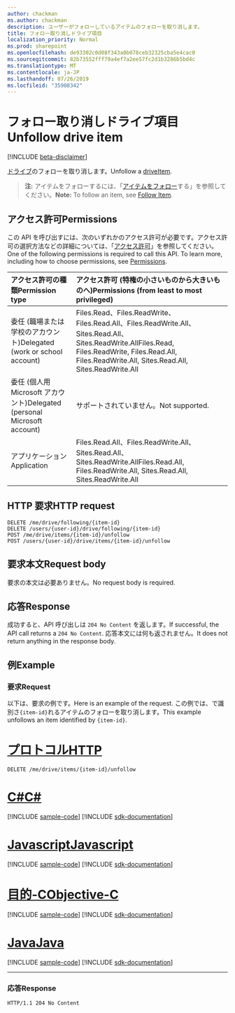 ```yaml
---
author: chackman
ms.author: chackman
description: ユーザーがフォローしているアイテムのフォローを取り消します。
title: フォロー取り消しドライブ項目
localization_priority: Normal
ms.prod: sharepoint
ms.openlocfilehash: de93302c0d08f343a0b078ceb32325cba5e4cac0
ms.sourcegitcommit: 82b73552fff79a4ef7a2ee57fc2d1b3286b5bd4c
ms.translationtype: MT
ms.contentlocale: ja-JP
ms.lasthandoff: 07/26/2019
ms.locfileid: "35908342"
---
```

# <a name="unfollow-drive-item"></a><span data-ttu-id="397dd-103">フォロー取り消しドライブ項目</span><span class="sxs-lookup"><span data-stu-id="397dd-103">Unfollow drive item</span></span>

[!INCLUDE [beta-disclaimer](../../includes/beta-disclaimer.md)]

<span data-ttu-id="397dd-104">[ドライブ](../resources/driveitem.md)のフォローを取り消します。</span><span class="sxs-lookup"><span data-stu-id="397dd-104">Unfollow a [driveItem](../resources/driveitem.md).</span></span>

><span data-ttu-id="397dd-105">**注:** アイテムをフォローするには、「[アイテムをフォロー](driveitem-follow.md)する」を参照してください。</span><span class="sxs-lookup"><span data-stu-id="397dd-105">**Note:** To follow an item, see [Follow Item](driveitem-follow.md).</span></span>

## <a name="permissions"></a><span data-ttu-id="397dd-106">アクセス許可</span><span class="sxs-lookup"><span data-stu-id="397dd-106">Permissions</span></span>

<span data-ttu-id="397dd-p101">この API を呼び出すには、次のいずれかのアクセス許可が必要です。アクセス許可の選択方法などの詳細については、「[アクセス許可](/graph/permissions-reference)」を参照してください。</span><span class="sxs-lookup"><span data-stu-id="397dd-p101">One of the following permissions is required to call this API. To learn more, including how to choose permissions, see [Permissions](/graph/permissions-reference).</span></span>

|<span data-ttu-id="397dd-109">アクセス許可の種類</span><span class="sxs-lookup"><span data-stu-id="397dd-109">Permission type</span></span>      | <span data-ttu-id="397dd-110">アクセス許可 (特権の小さいものから大きいものへ)</span><span class="sxs-lookup"><span data-stu-id="397dd-110">Permissions (from least to most privileged)</span></span>              |
|:--------------------|:---------------------------------------------------------|
|<span data-ttu-id="397dd-111">委任 (職場または学校のアカウント)</span><span class="sxs-lookup"><span data-stu-id="397dd-111">Delegated (work or school account)</span></span> | <span data-ttu-id="397dd-112">Files.Read、Files.ReadWrite、Files.Read.All、Files.ReadWrite.All、Sites.Read.All、Sites.ReadWrite.All</span><span class="sxs-lookup"><span data-stu-id="397dd-112">Files.Read, Files.ReadWrite, Files.Read.All, Files.ReadWrite.All, Sites.Read.All, Sites.ReadWrite.All</span></span>    |
|<span data-ttu-id="397dd-113">委任 (個人用 Microsoft アカウント)</span><span class="sxs-lookup"><span data-stu-id="397dd-113">Delegated (personal Microsoft account)</span></span> | <span data-ttu-id="397dd-114">サポートされていません。</span><span class="sxs-lookup"><span data-stu-id="397dd-114">Not supported.</span></span>    |
|<span data-ttu-id="397dd-115">アプリケーション</span><span class="sxs-lookup"><span data-stu-id="397dd-115">Application</span></span> | <span data-ttu-id="397dd-116">Files.Read.All、Files.ReadWrite.All、Sites.Read.All、Sites.ReadWrite.All</span><span class="sxs-lookup"><span data-stu-id="397dd-116">Files.Read.All, Files.ReadWrite.All, Sites.Read.All, Sites.ReadWrite.All</span></span> |

## <a name="http-request"></a><span data-ttu-id="397dd-117">HTTP 要求</span><span class="sxs-lookup"><span data-stu-id="397dd-117">HTTP request</span></span>

<!-- { "blockType": "ignored" } -->

```http
DELETE /me/drive/following/{item-id}
DELETE /users/{user-id}/drive/following/{item-id}
POST /me/drive/items/{item-id}/unfollow
POST /users/{user-id}/drive/items/{item-id}/unfollow
```

## <a name="request-body"></a><span data-ttu-id="397dd-118">要求本文</span><span class="sxs-lookup"><span data-stu-id="397dd-118">Request body</span></span>

<span data-ttu-id="397dd-119">要求の本文は必要ありません。</span><span class="sxs-lookup"><span data-stu-id="397dd-119">No request body is required.</span></span>

## <a name="response"></a><span data-ttu-id="397dd-120">応答</span><span class="sxs-lookup"><span data-stu-id="397dd-120">Response</span></span>

<span data-ttu-id="397dd-121">成功すると、API 呼び出しは `204 No Content` を返します。</span><span class="sxs-lookup"><span data-stu-id="397dd-121">If successful, the API call returns a `204 No Content`.</span></span> <span data-ttu-id="397dd-122">応答本文には何も返されません。</span><span class="sxs-lookup"><span data-stu-id="397dd-122">It does not return anything in the response body.</span></span>

## <a name="example"></a><span data-ttu-id="397dd-123">例</span><span class="sxs-lookup"><span data-stu-id="397dd-123">Example</span></span>
### <a name="request"></a><span data-ttu-id="397dd-124">要求</span><span class="sxs-lookup"><span data-stu-id="397dd-124">Request</span></span>
<span data-ttu-id="397dd-125">以下は、要求の例です。</span><span class="sxs-lookup"><span data-stu-id="397dd-125">Here is an example of the request.</span></span>
<span data-ttu-id="397dd-126">この例では、で識別さ`{item-id}`れるアイテムのフォローを取り消します。</span><span class="sxs-lookup"><span data-stu-id="397dd-126">This example unfollows an item identified by `{item-id}`.</span></span>


# <a name="httptabhttp"></a>[<span data-ttu-id="397dd-127">プロトコル</span><span class="sxs-lookup"><span data-stu-id="397dd-127">HTTP</span></span>](#tab/http)
<!-- { "blockType": "request", "name": "unfollow-item", "scopes": "files.read" } -->

```http
DELETE /me/drive/items/{item-id}/unfollow
```
# <a name="ctabcsharp"></a>[<span data-ttu-id="397dd-128">C#</span><span class="sxs-lookup"><span data-stu-id="397dd-128">C#</span></span>](#tab/csharp)
[!INCLUDE [sample-code](../includes/snippets/csharp/unfollow-item-csharp-snippets.md)]
[!INCLUDE [sdk-documentation](../includes/snippets/snippets-sdk-documentation-link.md)]

# <a name="javascripttabjavascript"></a>[<span data-ttu-id="397dd-129">Javascript</span><span class="sxs-lookup"><span data-stu-id="397dd-129">Javascript</span></span>](#tab/javascript)
[!INCLUDE [sample-code](../includes/snippets/javascript/unfollow-item-javascript-snippets.md)]
[!INCLUDE [sdk-documentation](../includes/snippets/snippets-sdk-documentation-link.md)]

# <a name="objective-ctabobjc"></a>[<span data-ttu-id="397dd-130">目的-C</span><span class="sxs-lookup"><span data-stu-id="397dd-130">Objective-C</span></span>](#tab/objc)
[!INCLUDE [sample-code](../includes/snippets/objc/unfollow-item-objc-snippets.md)]
[!INCLUDE [sdk-documentation](../includes/snippets/snippets-sdk-documentation-link.md)]

# <a name="javatabjava"></a>[<span data-ttu-id="397dd-131">Java</span><span class="sxs-lookup"><span data-stu-id="397dd-131">Java</span></span>](#tab/java)
[!INCLUDE [sample-code](../includes/snippets/java/unfollow-item-java-snippets.md)]
[!INCLUDE [sdk-documentation](../includes/snippets/snippets-sdk-documentation-link.md)]

---

### <a name="response"></a><span data-ttu-id="397dd-132">応答</span><span class="sxs-lookup"><span data-stu-id="397dd-132">Response</span></span>
<!-- { 
    "blockType": "response", 
    "truncated": true 
} -->
```http
HTTP/1.1 204 No Content
```
<!--
{
  "type": "#page.annotation",
  "description": "Unfollow an item that the user is following.",
  "keywords": "unfollow item",
  "section": "documentation",
  "tocPath": "Items/Unfollow",
  "suppressions": [
  ]
}
-->

